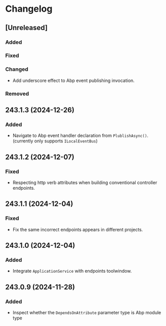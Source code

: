 # Changelog

## [Unreleased]

### Added

### Fixed

### Changed

- Add underscore effect to Abp event publishing invocation.

### Removed

## 243.1.3 (2024-12-26)

### Added

- Navigate to Abp event handler declaration from `PlublishAsync()`. (currently only supports `ILocalEventBus`)

## 243.1.2 (2024-12-07)

### Fixed

- Respecting http verb attributes when building conventional controller endpoints.

## 243.1.1 (2024-12-04)

### Fixed

- Fix the same incorrect endpoints appears in different projects.

## 243.1.0 (2024-12-04)

### Added

- Integrate `ApplicationService` with endpoints toolwindow.

## 243.0.9 (2024-11-28)

### Added

- Inspect whether the `DependsOnAttribute` parameter type is Abp module type
